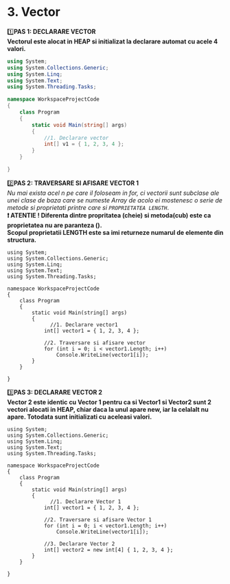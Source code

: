 # 3. Vector

1️⃣**PAS 1: DECLARARE VECTOR**</br>
**Vectorul este alocat in HEAP si initializat la declarare automat cu acele 4 valori.**

```csharp
using System;
using System.Collections.Generic;
using System.Linq;
using System.Text;
using System.Threading.Tasks;

namespace WorkspaceProjectCode
{
    class Program
    {
        static void Main(string[] args)
        {
            //1. Declarare vector
            int[] v1 = { 1, 2, 3, 4 };
        }
    }

}
```

2️⃣**PAS 2: TRAVERSARE SI AFISARE VECTOR 1**</br>
*Nu mai exista acel n pe care il foloseam in for, ci vectorii sunt subclase ale unei clase de baza care se numeste Array de acolo ei mostenesc o serie de metode si proprietati printre care si `PROPRIETATEA LENGTH`*.</br>
**❗ ATENTIE ! Diferenta dintre propritatea (cheie) si metoda(cub) este ca proprietatea nu are paranteza ().**</br>
**Scopul proprietatii LENGTH este sa imi returneze numarul de elemente din structura.**
```Csharp
using System;
using System.Collections.Generic;
using System.Linq;
using System.Text;
using System.Threading.Tasks;

namespace WorkspaceProjectCode
{
    class Program
    {
        static void Main(string[] args)
        {
              //1. Declarare vector1
            int[] vector1 = { 1, 2, 3, 4 };
            
            //2. Traversare si afisare vector
            for (int i = 0; i < vector1.Length; i++)
                Console.WriteLine(vector1[i]);    
        }
    }

}
```

3️⃣**PAS 3: DECLARARE VECTOR 2**</br>
**Vector 2 este identic cu Vector 1 pentru ca si Vector1 si Vector2 sunt 2 vectori alocati in HEAP, chiar daca la unul apare new, iar la celalalt nu apare. Totodata sunt initializati cu aceleasi valori.**
```Csharp
using System;
using System.Collections.Generic;
using System.Linq;
using System.Text;
using System.Threading.Tasks;

namespace WorkspaceProjectCode
{
    class Program
    {
        static void Main(string[] args)
        {
              //1. Declarare Vector 1
            int[] vector1 = { 1, 2, 3, 4 };
            
            //2. Traversare si afisare Vector 1
            for (int i = 0; i < vector1.Length; i++)
                Console.WriteLine(vector1[i]);  
                
            //3. Declarare Vector 2
            int[] vector2 = new int[4] { 1, 2, 3, 4 };
        }
    }

}
```

